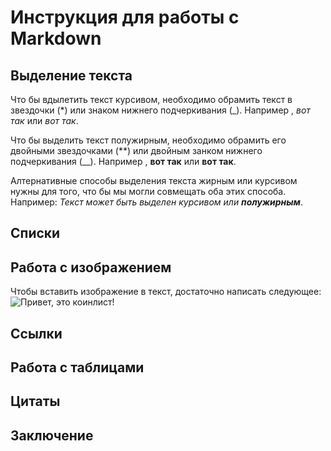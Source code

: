 # Инструкция для работы с Markdown

## Выделение текста

Что бы вдылетить текст курсивом, необходимо обрамить текст в звездочки (*) или знаком нижнего подчеркивания (_). Например , *вот так* или _вот так_.

Что бы выделить текст полужирным, необходимо обрамить его двойными звездочками (**) или двойным занком нижнего подчеркивания (__). Например , **вот так** или __вот так__.

Алтернативные способы выделения текста жирным или курсивом нужны для того, что бы мы могли совмещать оба этих способа.
Например: _Текст может быть выделен курсивом или **полужирным**_.

## Списки

## Работа с изображением

Чтобы вставить изображение в текст, достаточно написать следующее: ![Привет, это коинлист!](img11.png) 

## Ссылки

## Работа с таблицами

## Цитаты

## Заключение

